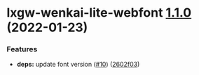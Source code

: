 # lxgw-wenkai-lite-webfont [1.1.0](https://github.com/chawyehsu/lxgw-wenkai-webfont/compare/lxgw-wenkai-lite-webfont@1.0.0...lxgw-wenkai-lite-webfont@1.1.0) (2022-01-23)


### Features

* **deps:** update font version ([#10](https://github.com/chawyehsu/lxgw-wenkai-webfont/issues/10)) ([2602f03](https://github.com/chawyehsu/lxgw-wenkai-webfont/commit/2602f03ebe238bf70dcc0749fe7954636aa2226f))
